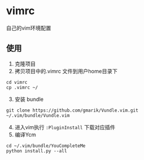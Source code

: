 # vimrc
自己的vim环境配置

## 使用
1. 克隆项目
2. 拷贝项目中的.vimrc 文件到用户home目录下
```
cd vimrc
cp .vimrc ~/
```
3. 安装 bundle
```
git clone https://github.com/gmarik/Vundle.vim.git ~/.vim/bundle/Vundle.vim
```
4. 进入vim执行 `:PluginInstall` 下载对应插件
5. 编译Ycm
```
cd ~/.vim/bundle/YouCompleteMe
python install.py --all
```
